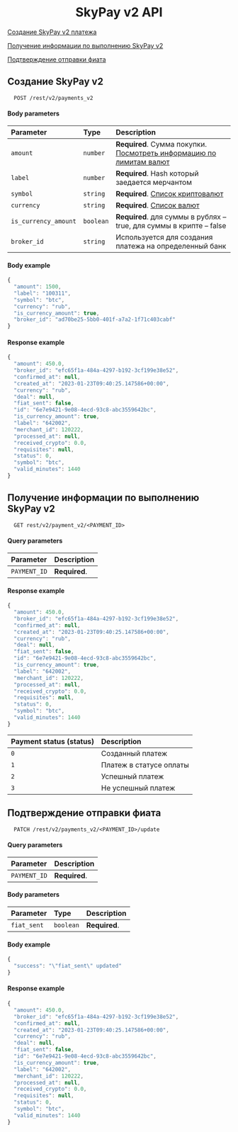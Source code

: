 <h1 align="center">SkyPay v2 API</h1>
 
[Создание SkyPay v2 платежа](#skypay)

[Получение информации по выполнению SkyPay v2](#skypayinfo)

[Подтверждение отправки фиата](#confirmation)

<a name="skypay"></a>
## Создание SkyPay v2

```http
  POST /rest/v2/payments_v2 
```
#### Body parameters

| Parameter | Type     | Description                |
| :-------- | :------- | :------------------------- |
| `amount` | `number` | **Required**. Сумма покупки. [Посмотреть информацию по лимитам валют](CURRENCIES.md)
| `label` | `number` | **Required**. Hash который заедается мерчантом
| `symbol` | `string` | **Required**. [Список криптовалют](CRYPTOCURRENCIES.md)
| `currency` | `string` | **Required**. [Список валют](CURRENCIES.md)
| `is_currency_amount` | `boolean` | **Required**. для суммы в рублях – true, для суммы в крипте – false |
| `broker_id` | `string` | Используется для создания платежа на определенный банк

#### Body example

```javascript
{
  "amount": 1500,
  "label": "100311",
  "symbol": "btc",
  "currency": "rub",
  "is_currency_amount": true,
  "broker_id": "ad70be25-5bb0-401f-a7a2-1f71c403cabf"
}
```

#### Response example

```javascript
{
  "amount": 450.0,
  "broker_id": "efc65f1a-484a-4297-b192-3cf199e38e52",
  "confirmed_at": null,
  "created_at": "2023-01-23T09:40:25.147586+00:00",
  "currency": "rub",
  "deal": null,
  "fiat_sent": false,
  "id": "6e7e9421-9e08-4ecd-93c8-abc3559642bc",
  "is_currency_amount": true,
  "label": "642002",
  "merchant_id": 120222,
  "processed_at": null,
  "received_crypto": 0.0,
  "requisites": null,
  "status": 0,
  "symbol": "btc",
  "valid_minutes": 1440
}
```
 <a name="skypayinfo"></a>
## Получение информации по выполнению SkyPay v2

```http
  GET rest/v2/payment_v2/<PAYMENT_ID> 
```

#### Query parameters

| Parameter | Description                |
| :-------- | :------------------------- |
| `PAYMENT_ID` | **Required**.

#### Response example

```javascript
{
  "amount": 450.0,
  "broker_id": "efc65f1a-484a-4297-b192-3cf199e38e52",
  "confirmed_at": null,
  "created_at": "2023-01-23T09:40:25.147586+00:00",
  "currency": "rub",
  "deal": null,
  "fiat_sent": false,
  "id": "6e7e9421-9e08-4ecd-93c8-abc3559642bc",
  "is_currency_amount": true,
  "label": "642002",
  "merchant_id": 120222,
  "processed_at": null,
  "received_crypto": 0.0,
  "requisites": null,
  "status": 0,
  "symbol": "btc",
  "valid_minutes": 1440
}
```

| Payment status (status) | Description                |
| :-------- |  :------------------------- |
| `0` | Cозданный платеж |
| `1` | Платеж в статусе оплаты |
| `2` | Успешный платеж |
| `3` | Не успешный платеж |

 <a name="сonfirmation"></a>
## Подтверждение отправки фиата

```http
  PATCH /rest/v2/payments_v2/<PAYMENT_ID>/update
```

#### Query parameters

| Parameter | Description                |
| :-------- | :------------------------- |
| `PAYMENT_ID` | **Required**.

#### Body parameters

| Parameter | Type     | Description                |
| :-------- | :------- | :------------------------- |
| `fiat_sent` | `boolean` | **Required**. 

#### Body example

```javascript
{
  "success": "\"fiat_sent\" updated"
}
```

#### Response example

```javascript
{
  "amount": 450.0,
  "broker_id": "efc65f1a-484a-4297-b192-3cf199e38e52",
  "confirmed_at": null,
  "created_at": "2023-01-23T09:40:25.147586+00:00",
  "currency": "rub",
  "deal": null,
  "fiat_sent": false,
  "id": "6e7e9421-9e08-4ecd-93c8-abc3559642bc",
  "is_currency_amount": true,
  "label": "642002",
  "merchant_id": 120222,
  "processed_at": null,
  "received_crypto": 0.0,
  "requisites": null,
  "status": 0,
  "symbol": "btc",
  "valid_minutes": 1440
}
```
